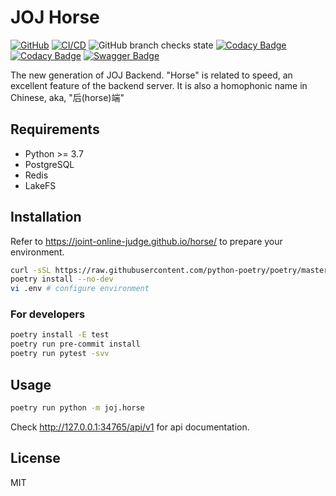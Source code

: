 # JOJ Horse

[![GitHub](https://img.shields.io/github/license/joint-online-judge/horse)](https://github.com/joint-online-judge/horse/blob/master/LICENSE)
[![CI/CD](https://img.shields.io/github/workflow/status/joint-online-judge/horse/cicd/master)](https://github.com/joint-online-judge/horse/actions/workflows/cicd.yml)
![GitHub branch checks state](https://img.shields.io/github/checks-status/joint-online-judge/horse/master)
[![Codacy Badge](https://img.shields.io/codacy/grade/2d87ea14ebb34665aa9ace224f7ffef3)](https://www.codacy.com/gh/joint-online-judge/horse/dashboard?utm_source=github.com&amp;utm_medium=referral&amp;utm_content=joint-online-judge/horse&amp;utm_campaign=Badge_Grade)
[![Codacy Badge](https://img.shields.io/codacy/coverage/2d87ea14ebb34665aa9ace224f7ffef3)](https://www.codacy.com/gh/joint-online-judge/horse/dashboard?utm_source=github.com&utm_medium=referral&utm_content=joint-online-judge/horse&utm_campaign=Badge_Coverage)
[![Swagger Badge](https://img.shields.io/swagger/valid/3.0?specUrl=https%3A%2F%2Fraw.githubusercontent.com%2Fjoint-online-judge%2Fhorse%2Fopenapi%2Fopenapi.json)](https://github.com/joint-online-judge/horse/blob/openapi/openapi.json)

The new generation of JOJ Backend. "Horse" is related to speed, an excellent feature of the backend server. It is also a homophonic name in Chinese, aka, "后(horse)端"

## Requirements

+ Python >= 3.7
+ PostgreSQL
+ Redis
+ LakeFS

## Installation

Refer to <https://joint-online-judge.github.io/horse/> to prepare your environment.

```bash
curl -sSL https://raw.githubusercontent.com/python-poetry/poetry/master/get-poetry.py | python -
poetry install --no-dev
vi .env # configure environment
```
### For developers

```bash
poetry install -E test
poetry run pre-commit install
poetry run pytest -svv
```

## Usage

```bash
poetry run python -m joj.horse
```

Check <http://127.0.0.1:34765/api/v1> for api documentation.

## License

MIT
